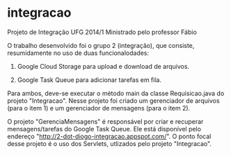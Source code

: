 integracao
==========

Projeto de Integração UFG 2014/1
Ministrado pelo professor Fábio

O trabalho desenvolvido foi o grupo 2 (integração), que consiste, resumidamente no uso de duas funcionalodades:

1) Google Cloud Storage para upload e download de arquivos.

2) Google Task Queue para adicionar tarefas em fila.

Para ambos, deve-se executar o método main da classe Requisicao.java do projeto "Integracao". Nesse projeto foi criado um gerenciador de arquivos (para o item 1) e um gerenciador de mensagens (para o item 2).

O projeto "GerenciaMensagens" é responsável por criar e recuperar mensagens/tarefas do Google Task Queue. Ele está disponível pelo endereço "http://2-dot-diogo-integracao.appspot.com/". O ponto focal desse projeto é o uso dos Servlets, utlizados pelo projeto "Integracao".
